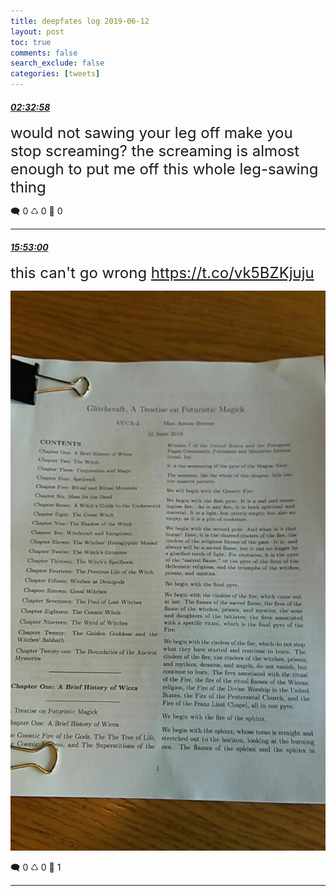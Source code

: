 ```yaml
---
title: deepfates log 2019-06-12
layout: post
toc: true
comments: false
search_exclude: false
categories: [tweets]
---
```



#### <a href = "https://twitter.com/deepfates/status/1138725868245700608">*02:32:58*</a>

<font size="5">would not sawing your leg off make you stop screaming? the screaming is almost enough to put me off this whole leg-sawing thing</font>



🗨️ 0 ♺ 0 🤍  0   

---
    
#### <a href = "https://twitter.com/deepfates/status/1138927206078472192">*15:53:00*</a>

<font size="5">this can't go wrong  https://t.co/vk5BZKjuju</font>

![image from twitter](/images/D85IP2-U0AA2t_J.jpg)


🗨️ 0 ♺ 0 🤍  1   

---
    
            

